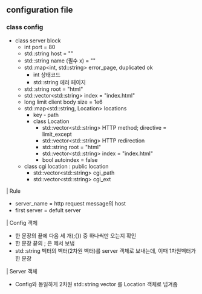 ## configuration file
### class config 
  - class server block
    - int port = 80
    - std::string host = ""
    - std::string name (필수 x) = ""
    - std::map<int, std::string> error_page, duplicated ok
      - int 상태코드
      - std::string 에러 페이지
    - std::string root = "html"
    - std::vector\<std::string> index = "index.html"
    - long limit client body size = 1e6
    - std::map<std::string, Location> locations
      - key - path
      - class Location
	  	- std::vector\<std::string> HTTP method; directive = limit_except
        - std::vector\<std::string> HTTP redirection
        - std::string root = "html"
        - std::vector\<std::string> index = "index.html"
        - bool autoindex = false
    - class cgi location : public location
      - std::vector\<std::string> cgi_path
      - std::vector\<std::string> cgi_ext


| Rule 
- server_name = http request message의 host
- first server = defult server


| Config 객체
- 한 문장의 끝에 다음 세 개(;{}) 중 하나씩만 오는지 확인
- 한 문장 끝의 ; 은 떼서 보냄
- std::string 벡터의 벡터(2차원 벡터)를 server 객체로 보내는데, 이때 1차원벡터가 한 문장

| Server 객체
- Config와 동일하게 2차원 std::string vector 를 Location 객체로 넘겨줌
